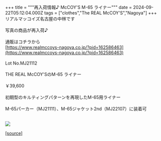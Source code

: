 +++
title = """再入荷情報♪ McCOY'S M-65 ライナー"""
date = 2024-09-22T05:12:04.000Z
tags = ["clothes","The REAL McCOY'S","Nagoya"]
+++
リアルマッコイズ名古屋の中林です  
   
写真の商品が再入荷♪  
   
通販はコチラから  
[https://www.realmccoys-nagoya.co.jp/?pid=162586463](https://www.realmccoys-nagoya.co.jp/?pid=162586463)  
   
Lot No.MJ21112  
   
THE REAL McCOY'SのM-65 ライナー  
   
￥39,600  
   
初期型のキルティングパターンを再現したM-65用ライナー  
   
M-65パーカー（MJ21111）、M-65ジャケット2nd（MJ22107）に装着可  
 

[![](https://stat.ameba.jp/user_images/20240922/14/realmccoy-nagoya/9e/48/j/o1000100015489240984.jpg)](https://www.realmccoys-nagoya.co.jp/?pid=162586463)

[[source]](https://ameblo.jp/realmccoy-nagoya/entry-12868504565.html)

